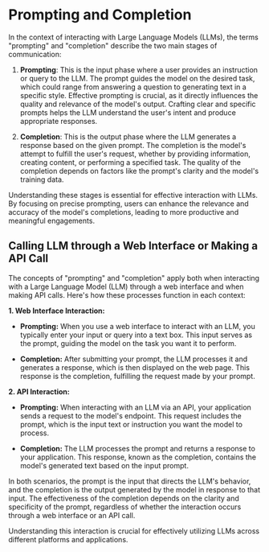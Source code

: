 # Prompting and Completion

In the context of interacting with Large Language Models (LLMs), the terms "prompting" and "completion" describe the two main stages of communication:

1. **Prompting**: This is the input phase where a user provides an instruction or query to the LLM. The prompt guides the model on the desired task, which could range from answering a question to generating text in a specific style. Effective prompting is crucial, as it directly influences the quality and relevance of the model's output. Crafting clear and specific prompts helps the LLM understand the user's intent and produce appropriate responses. 

2. **Completion**: This is the output phase where the LLM generates a response based on the given prompt. The completion is the model's attempt to fulfill the user's request, whether by providing information, creating content, or performing a specified task. The quality of the completion depends on factors like the prompt's clarity and the model's training data. 

Understanding these stages is essential for effective interaction with LLMs. By focusing on precise prompting, users can enhance the relevance and accuracy of the model's completions, leading to more productive and meaningful engagements. 

## Calling LLM through a Web Interface or Making a API Call

The concepts of "prompting" and "completion" apply both when interacting with a Large Language Model (LLM) through a web interface and when making API calls. Here's how these processes function in each context:

**1. Web Interface Interaction:**

- **Prompting:** When you use a web interface to interact with an LLM, you typically enter your input or query into a text box. This input serves as the prompt, guiding the model on the task you want it to perform.

- **Completion:** After submitting your prompt, the LLM processes it and generates a response, which is then displayed on the web page. This response is the completion, fulfilling the request made by your prompt.

**2. API Interaction:**

- **Prompting:** When interacting with an LLM via an API, your application sends a request to the model's endpoint. This request includes the prompt, which is the input text or instruction you want the model to process.

- **Completion:** The LLM processes the prompt and returns a response to your application. This response, known as the completion, contains the model's generated text based on the input prompt.

In both scenarios, the prompt is the input that directs the LLM's behavior, and the completion is the output generated by the model in response to that input. The effectiveness of the completion depends on the clarity and specificity of the prompt, regardless of whether the interaction occurs through a web interface or an API call.

Understanding this interaction is crucial for effectively utilizing LLMs across different platforms and applications. 